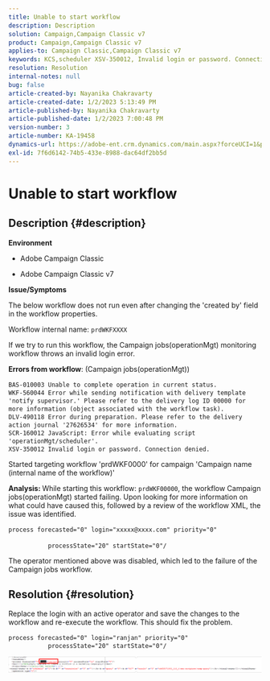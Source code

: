 ```yaml
---
title: Unable to start workflow
description: Description
solution: Campaign,Campaign Classic v7
product: Campaign,Campaign Classic v7
applies-to: Campaign Classic,Campaign Classic v7
keywords: KCS,scheduler XSV-350012, Invalid login or password. Connection denied.
resolution: Resolution
internal-notes: null
bug: false
article-created-by: Nayanika Chakravarty
article-created-date: 1/2/2023 5:13:49 PM
article-published-by: Nayanika Chakravarty
article-published-date: 1/2/2023 7:00:48 PM
version-number: 3
article-number: KA-19458
dynamics-url: https://adobe-ent.crm.dynamics.com/main.aspx?forceUCI=1&pagetype=entityrecord&etn=knowledgearticle&id=596d01cc-c08a-ed11-81ac-6045bd006c82
exl-id: 7f6d6142-74b5-433e-8988-dac64df2bb5d
---
```

# Unable to start workflow

## Description {#description}


<b>Environment</b>

- Adobe Campaign Classic

- Adobe Campaign Classic v7

<b>Issue/Symptoms</b>

The below workflow does not run even after changing the 'created by' field in the workflow properties.

Workflow internal name: ``prdWKFXXXX``

If we try to run this workflow, the Campaign jobs(operationMgt) monitoring workflow throws an invalid login error.

<b>Errors from workflow</b>: (Campaign jobs(operationMgt))




```
BAS-010003 Unable to complete operation in current status.
WKF-560044 Error while sending notification with delivery template 'notify supervisor.' Please refer to the delivery log ID 00000 for more information (object associated with the workflow task).
DLV-490118 Error during preparation. Please refer to the delivery action journal '27626534' for more information.
SCR-160012 JavaScript: Error while evaluating script 'operationMgt/scheduler'.
XSV-350012 Invalid login or password. Connection denied.
```




Started targeting workflow 'prdWKF0000' for campaign 'Campaign name (internal name of the workflow)'

<b>Analysis: </b>
 While starting this workflow: `prdWKF00000`, the workflow Campaign jobs(operationMgt) started failing. Upon looking for more information on what could have caused this, followed by a review of the workflow XML, the issue was identified.




```
process forecasted="0" login="xxxxx@xxxx.com" priority="0"

           processState="20" startState="0"/
```




The operator mentioned above was disabled, which led to the failure of the Campaign jobs workflow.


## Resolution {#resolution}


Replace the login with an active operator and save the changes to the workflow and re-execute the workflow. This should fix the problem.




```
process forecasted="0" login="ranjan" priority="0"
           processState="20" startState="0"/
```






![](assets/852729f9-68d0-ec11-a7b5-0022480a8e40.png)
